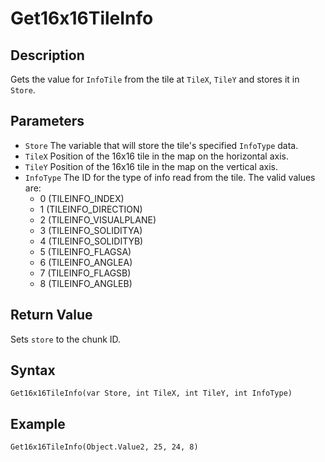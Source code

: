 # Get16x16TileInfo

## Description
Gets the value for `InfoTile` from the tile at `TileX`, `TileY` and stores it in `Store`.

## Parameters
- `Store`
The variable that will store the tile's specified `InfoType` data.
- `TileX`
Position of the 16x16 tile in the map on the horizontal axis.
- `TileY`
Position of the 16x16 tile in the map on the vertical axis.
- `InfoType`
The ID for the type of info read from the tile. The valid values are:
    - 0 (TILEINFO_INDEX)
    - 1 (TILEINFO_DIRECTION)
    - 2 (TILEINFO_VISUALPLANE)
    - 3 (TILEINFO_SOLIDITYA)
    - 4 (TILEINFO_SOLIDITYB)
    - 5 (TILEINFO_FLAGSA)
    - 6 (TILEINFO_ANGLEA)
    - 7 (TILEINFO_FLAGSB)
    - 8 (TILEINFO_ANGLEB)

## Return Value
Sets `store` to the chunk ID.

## Syntax
```
Get16x16TileInfo(var Store, int TileX, int TileY, int InfoType)
```

## Example
```
Get16x16TileInfo(Object.Value2, 25, 24, 8)
```